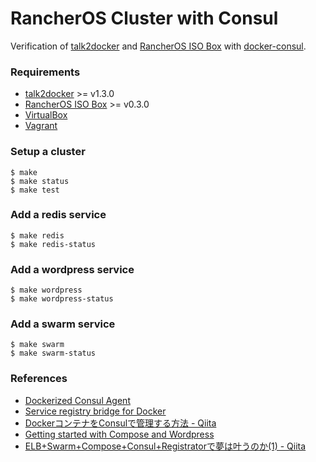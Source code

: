 # RancherOS Cluster with Consul

Verification of [talk2docker](https://github.com/ailispaw/talk2docker) and [RancherOS ISO Box](https://github.com/ailispaw/rancheros-iso-box) with [docker-consul](https://github.com/progrium/docker-consul).

### Requirements

- [talk2docker](https://github.com/ailispaw/talk2docker) >= v1.3.0
- [RancherOS ISO Box](https://github.com/ailispaw/rancheros-iso-box) >= v0.3.0
- [VirtualBox](https://www.virtualbox.org/)
- [Vagrant](https://www.vagrantup.com/)

### Setup a cluster

```
$ make
$ make status
$ make test
```

### Add a redis service

```
$ make redis
$ make redis-status
```

### Add a wordpress service

```
$ make wordpress
$ make wordpress-status
```

### Add a swarm service

```
$ make swarm
$ make swarm-status
```

### References

- [Dockerized Consul Agent](https://github.com/progrium/docker-consul)
- [Service registry bridge for Docker](https://github.com/gliderlabs/registrator)
- [DockerコンテナをConsulで管理する方法 - Qiita](http://qiita.com/foostan/items/a679ffcf3e20ff2f6032)
- [Getting started with Compose and Wordpress](https://github.com/docker/fig/blob/master/docs/wordpress.md)
- [ELB+Swarm+Compose+Consul+Registratorで夢は叶うのか(1) - Qiita](http://qiita.com/zERobYTe/items/dd9b2365c93da2638221)


